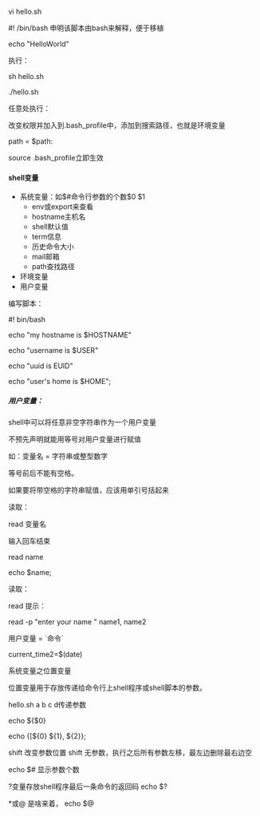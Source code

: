 vi hello.sh

#! /bin/bash	申明该脚本由bash来解释，便于移植

echo "HelloWorld"



执行：

sh hello.sh

./hello.sh

任意处执行：

改变权限并加入到.bash_profile中，添加到搜索路径，也就是环境变量

path = $path:

source .bash_profile立即生效



#### shell变量

- 系统变量：如$#命令行参数的个数$0 $1
  - env或export来查看
  - hostname主机名
  - shell默认值
  - term信息
  - 历史命令大小
  - mail邮箱
  - path查找路径
- 环境变量
- 用户变量

编写脚本：

#! bin/bash

echo "my hostname is $HOSTNAME"

echo "username is $USER"

echo "uuid is EUID"

echo "user's home is $HOME";

##### 用户变量：

shell中可以将任意非空字符串作为一个用户变量

不预先声明就能用等号对用户变量进行赋值

如：变量名 = 字符串或整型数字

等号前后不能有空格。

如果要将带空格的字符串赋值，应该用单引号括起来

读取：

read 变量名

输入回车结束

read name

echo $name;

读取：

read 提示：

read -p "enter your name " name1, name2

用户变量 = \`命令\`

current_time2=$(date)

系统变量之位置变量

位置变量用于存放传递给命令行上shell程序或shell脚本的参数。

hello.sh a b c d传递参数

echo ${$0}

echo {[${0} ${1}, ${2}};



shift	改变参数位置	shift	无参数，执行之后所有参数左移，最左边删除最右边空

echo $#	显示参数个数

?变量存放shell程序最后一条命令的返回码	echo $?

*或@	是啥来着，	echo $@